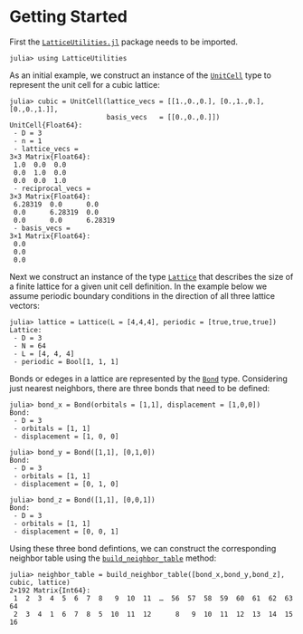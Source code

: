 # Getting Started

First the [`LatticeUtilities.jl`](https://cohensbw.github.io/LatticeUtilities.jl/dev/)
package needs to be imported.

```jldoctest getting_started
julia> using LatticeUtilities
```

As an initial example, we construct an instance of the [`UnitCell`](@ref) type
to represent the unit cell for a cubic lattice:

```jldoctest getting_started
julia> cubic = UnitCell(lattice_vecs = [[1.,0.,0.], [0.,1.,0.], [0.,0.,1.]],
                        basis_vecs   = [[0.,0.,0.]])
UnitCell{Float64}:
 - D = 3
 - n = 1
 - lattice_vecs =
3×3 Matrix{Float64}:
 1.0  0.0  0.0
 0.0  1.0  0.0
 0.0  0.0  1.0
 - reciprocal_vecs =
3×3 Matrix{Float64}:
 6.28319  0.0      0.0
 0.0      6.28319  0.0
 0.0      0.0      6.28319
 - basis_vecs =
3×1 Matrix{Float64}:
 0.0
 0.0
 0.0
```

Next we construct an instance of the type [`Lattice`](@ref) that describes the size
of a finite lattice for a given unit cell definition. In the example below we assume
periodic boundary conditions in the direction of all three lattice vectors:

```jldoctest getting_started
julia> lattice = Lattice(L = [4,4,4], periodic = [true,true,true])
Lattice:
 - D = 3
 - N = 64
 - L = [4, 4, 4]
 - periodic = Bool[1, 1, 1]
```

Bonds or edeges in a lattice are represented by the [`Bond`](@ref) type.
Considering just nearest neighbors, there are three bonds that need to be defined:

```jldoctest getting_started
julia> bond_x = Bond(orbitals = [1,1], displacement = [1,0,0])
Bond:
 - D = 3
 - orbitals = [1, 1]
 - displacement = [1, 0, 0]

julia> bond_y = Bond([1,1], [0,1,0])
Bond:
 - D = 3
 - orbitals = [1, 1]
 - displacement = [0, 1, 0]

julia> bond_z = Bond([1,1], [0,0,1])
Bond:
 - D = 3
 - orbitals = [1, 1]
 - displacement = [0, 0, 1]
```

Using these three bond defintions, we can construct the corresponding neighbor table
using the [`build_neighbor_table`](@ref) method:

```jldoctest getting_started
julia> neighbor_table = build_neighbor_table([bond_x,bond_y,bond_z], cubic, lattice)
2×192 Matrix{Int64}:
 1  2  3  4  5  6  7  8   9  10  11  …  56  57  58  59  60  61  62  63  64
 2  3  4  1  6  7  8  5  10  11  12      8   9  10  11  12  13  14  15  16
```
